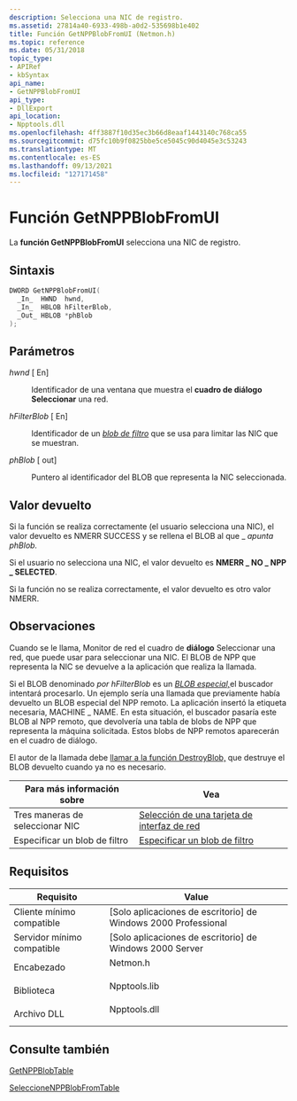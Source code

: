 ```yaml
---
description: Selecciona una NIC de registro.
ms.assetid: 27814a40-6933-498b-a0d2-535698b1e402
title: Función GetNPPBlobFromUI (Netmon.h)
ms.topic: reference
ms.date: 05/31/2018
topic_type:
- APIRef
- kbSyntax
api_name:
- GetNPPBlobFromUI
api_type:
- DllExport
api_location:
- Npptools.dll
ms.openlocfilehash: 4ff3887f10d35ec3b66d8eaaf1443140c768ca55
ms.sourcegitcommit: d75fc10b9f0825bbe5ce5045c90d4045e3c53243
ms.translationtype: MT
ms.contentlocale: es-ES
ms.lasthandoff: 09/13/2021
ms.locfileid: "127171458"
---
```

# <a name="getnppblobfromui-function"></a>Función GetNPPBlobFromUI

La **función GetNPPBlobFromUI** selecciona una NIC de registro.

## <a name="syntax"></a>Sintaxis


```C++
DWORD GetNPPBlobFromUI(
  _In_  HWND  hwnd,
  _In_  HBLOB hFilterBlob,
  _Out_ HBLOB *phBlob
);
```



## <a name="parameters"></a>Parámetros

<dl> <dt>

*hwnd* \[ En\]
</dt> <dd>

Identificador de una ventana que muestra el **cuadro de diálogo Seleccionar** una red.

</dd> <dt>

*hFilterBlob* \[ En\]
</dt> <dd>

Identificador de un [*blob de filtro*](f.md) que se usa para limitar las NIC que se muestran.

</dd> <dt>

*phBlob* \[ out\]
</dt> <dd>

Puntero al identificador del BLOB que representa la NIC seleccionada.

</dd> </dl>

## <a name="return-value"></a>Valor devuelto

Si la función se realiza correctamente (el usuario selecciona una NIC), el valor devuelto es NMERR SUCCESS y se rellena el BLOB al que \_ *apunta phBlob.*

Si el usuario no selecciona una NIC, el valor devuelto es **NMERR \_ NO \_ NPP \_ SELECTED**.

Si la función no se realiza correctamente, el valor devuelto es otro valor NMERR.

## <a name="remarks"></a>Observaciones

Cuando se le llama, Monitor de red el cuadro de **diálogo** Seleccionar una red, que puede usar para seleccionar una NIC. El BLOB de NPP que representa la NIC se devuelve a la aplicación que realiza la llamada.

Si el BLOB denominado *por hFilterBlob* es un [*BLOB especial,*](s.md)el buscador intentará procesarlo. Un ejemplo sería una llamada que previamente había devuelto un BLOB especial del NPP remoto. La aplicación insertó la etiqueta necesaria, MACHINE \_ NAME. En esta situación, el buscador pasaría este BLOB al NPP remoto, que devolvería una tabla de blobs de NPP que representa la máquina solicitada. Estos blobs de NPP remotos aparecerán en el cuadro de diálogo.

El autor de la llamada debe [llamar a la función DestroyBlob,](destroyblob.md) que destruye el BLOB devuelto cuando ya no es necesario.



| Para más información sobre | Vea                                                                          |
|----------------------------|------------------------------------------------------------------------------|
| Tres maneras de seleccionar NIC  | [Selección de una tarjeta de interfaz de red](selecting-a-network-interface-card.md) |
| Especificar un blob de filtro   | [Especificar un blob de filtro](specifying-a-filter-blob.md)                     |



 

## <a name="requirements"></a>Requisitos



| Requisito | Value |
|-------------------------------------|-----------------------------------------------------------------------------------------|
| Cliente mínimo compatible<br/> | \[Solo aplicaciones de escritorio\] de Windows 2000 Professional<br/>                              |
| Servidor mínimo compatible<br/> | \[Solo aplicaciones de escritorio\] de Windows 2000 Server<br/>                                    |
| Encabezado<br/>                   | <dl> <dt>Netmon.h</dt> </dl>     |
| Biblioteca<br/>                  | <dl> <dt>Npptools.lib</dt> </dl> |
| Archivo DLL<br/>                      | <dl> <dt>Npptools.dll</dt> </dl> |



## <a name="see-also"></a>Consulte también

<dl> <dt>

[GetNPPBlobTable](getnppblobtable.md)
</dt> <dt>

[SeleccioneNPPBlobFromTable](selectnppblobfromtable.md)
</dt> </dl>

 

 




